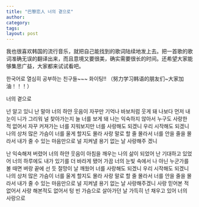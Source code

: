 ```yaml
---
title: "巴黎恋人 너의 곁으로"
author:
category: 
tags: 
layout: post
---
```

我也很喜欢韩国的流行音乐，就把自己能找到的歌词陆续地发上去。把一首歌的歌词准确无误的翻译出来，而且意境又要很美，确实需要很长的时间。还希望大家能够集思广益，大家都来试试看吧。

한국어로 열심히 공부하는 친구들~~~ 화이팅!!
（努力学习韩语的朋友们~大家加油！！！）

너의 곁으로

넌 알고 있니 난 말야
너의 하얀 웃음이
자꾸만 기억나 바보처럼 웃게 돼
나보다 먼저 내눈이
니가 그리워 널 찾아가는지
늘 너를 보게 돼
나는 익숙하지 않아서
누구도 사랑한 적 없어서
자꾸 커져가는 너를 지워보지만
너를 사랑해도 되겠니
우리 시작해도 되겠니
나의 상처 많은 가슴이
너를 울게 할지도 몰라
사랑 말로 할 줄 몰라서
너를 안을 줄을 몰라서
내가 줄 수 있는 마음만으로
널 지켜낼 용기 없는 날 사랑해주 겠니

난 익숙해져 버렸어
너의 하얀 웃음이
아침을 깨우는 나의 삶이 되었어
난 기대하고 있었어
너의 하루에도 내가 있기를 더 바라게 됐어
가끔 너의 눈빛 속에서
나 아닌 누군가를 볼 때면
벼랑 끝에 선 듯 절망이 날 깨웠어
너를 사랑해도 되겠니
우리 시작해도 되겠니
나의 상처 많은 가슴이
너를 울게 할지도 몰라
사랑 말로 할 줄 몰라서
너를 안을 줄을 몰라서
내가 줄 수 있는 마음만으로
널 지켜낼 용기 없는 날 사랑해주겠니
사랑 믿어본 적 없어서
사랑 해본적도 없어서
텅 빈 가슴으로 살아가던 날
가득히 넌 채우고 있어
너의 사랑으로

